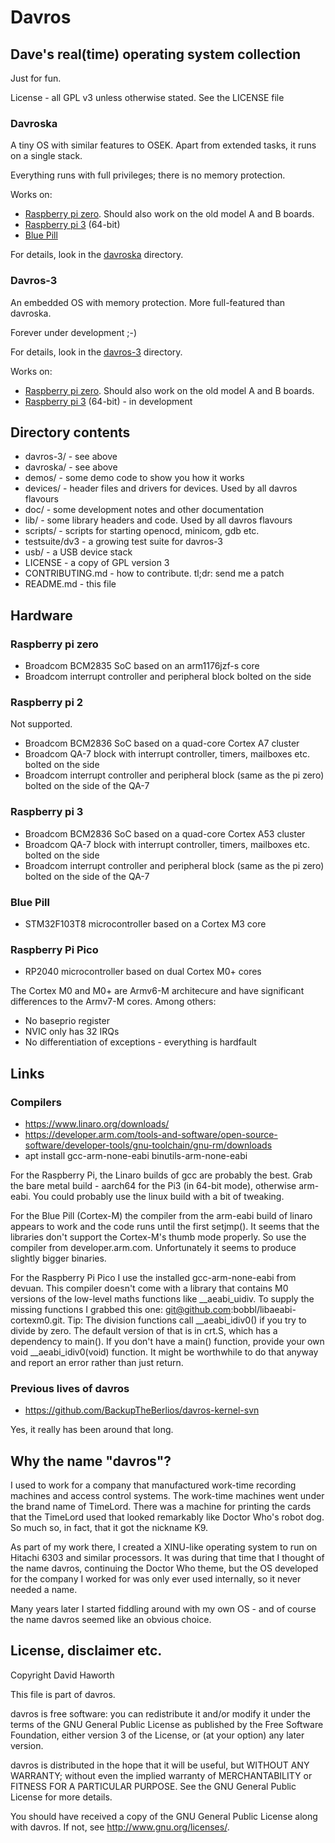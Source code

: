 # Davros

## Dave's real(time) operating system collection

Just for fun.

License - all GPL v3 unless otherwise stated.  See the LICENSE file

### Davroska

A tiny OS with similar features to OSEK. Apart from extended tasks, it runs on a single stack.

Everything runs with full privileges; there is no memory protection.

Works on:
* [Raspberry pi zero](#raspberry-pi-zero). Should also work on the old model A and B boards.
* [Raspberry pi 3](#raspberry-pi-3) (64-bit)
* [Blue Pill](#blue-pIll)

For details, look in the [davroska](davroska/) directory.

### Davros-3

An embedded OS with memory protection. More full-featured than davroska.

Forever under development ;-)

For details, look in the [davros-3](davros-3/) directory.

Works on:
* [Raspberry pi zero](#raspberry-pi-zero). Should also work on the old model A and B boards.
* [Raspberry pi 3](#raspberry-pi-3) (64-bit) - in development

## Directory contents

* davros-3/ - see above
* davroska/ - see above
* demos/ - some demo code to show you how it works
* devices/ - header files and drivers for devices. Used by all davros flavours
* doc/ - some development notes and other documentation
* lib/ - some library headers and code. Used by all davros flavours
* scripts/ - scripts for starting openocd, minicom, gdb etc.
* testsuite/dv3 - a growing test suite for davros-3
* usb/ - a USB device stack
* LICENSE - a copy of GPL version 3
* CONTRIBUTING.md - how to contribute. tl;dr: send me a patch
* README.md - this file

## Hardware

### Raspberry pi zero

* Broadcom BCM2835 SoC based on an arm1176jzf-s core
* Broadcom interrupt controller and peripheral block bolted on the side

### Raspberry pi 2

Not supported.

* Broadcom BCM2836 SoC based on a quad-core Cortex A7 cluster
* Broadcom QA-7 block with interrupt controller, timers, mailboxes etc. bolted on the side
* Broadcom interrupt controller and peripheral block (same as the pi zero) bolted on the side of the QA-7

### Raspberry pi 3

* Broadcom BCM2836 SoC based on a quad-core Cortex A53 cluster
* Broadcom QA-7 block with interrupt controller, timers, mailboxes etc. bolted on the side
* Broadcom interrupt controller and peripheral block (same as the pi zero) bolted on the side of the QA-7

### Blue Pill

* STM32F103T8 microcontroller based on a Cortex M3 core

### Raspberry Pi Pico

* RP2040 microcontroller based on dual Cortex M0+ cores

The Cortex M0 and M0+ are Armv6-M architecure and have significant differences to the Armv7-M cores.
Among others:
* No baseprio register
* NVIC only has 32 IRQs
* No differentiation of exceptions - everything is hardfault

## Links

### Compilers

* <https://www.linaro.org/downloads/>
* <https://developer.arm.com/tools-and-software/open-source-software/developer-tools/gnu-toolchain/gnu-rm/downloads>
* apt install gcc-arm-none-eabi binutils-arm-none-eabi

For the Raspberry Pi, the Linaro builds of gcc are probably the best. Grab the bare metal build - aarch64
for the Pi3 (in 64-bit mode), otherwise arm-eabi. You could probably use the linux build with a bit of tweaking.

For the Blue Pill (Cortex-M) the compiler from the arm-eabi build of linaro appears to work and the code
runs until the first setjmp(). It seems that the libraries don't support the Cortex-M's thumb mode properly. So
use the compiler from developer.arm.com. Unfortunately it seems to produce slightly bigger binaries.

For the Raspberry Pi Pico I use the installed gcc-arm-none-eabi from devuan. This compiler doesn't come with
a library that contains M0 versions of the low-level maths functions like __aeabi_uidiv. To supply the missing
functions I grabbed this one: git@github.com:bobbl/libaeabi-cortexm0.git. Tip: The division functions call
__aeabi_idiv0() if you try to divide by zero. The default version of that is in crt.S, which has a dependency
to main(). If you don't have a main() function, provide your own void __aeabi_idiv0(void) function. It might
be worthwhile to do that anyway and report an error rather than just return.

### Previous lives of davros

* <https://github.com/BackupTheBerlios/davros-kernel-svn>

Yes, it really has been around that long.

## Why the name "davros"?

I used to work for a company that manufactured work-time recording machines and access control systems.
The work-time machines went under the brand name of TimeLord. There was a machine for printing
the cards that the TimeLord used that looked remarkably like Doctor Who's robot dog. So much so,
in fact, that it got the nickname K9.

As part of my work there, I created a XINU-like operating system to run on Hitachi 6303 and similar processors.
It was during that time that I thought of the name davros, continuing the Doctor Who theme, but the OS
developed for the company I worked for was only ever used internally, so it never needed a name.

Many years later I started fiddling around with my own OS - and of course the name davros seemed like an
obvious choice.

## License, disclaimer etc.

Copyright David Haworth

This file is part of davros.

davros is free software: you can redistribute it and/or modify
it under the terms of the GNU General Public License as published by
the Free Software Foundation, either version 3 of the License, or
(at your option) any later version.

davros is distributed in the hope that it will be useful,
but WITHOUT ANY WARRANTY; without even the implied warranty of
MERCHANTABILITY or FITNESS FOR A PARTICULAR PURPOSE.  See the
GNU General Public License for more details.

You should have received a copy of the GNU General Public License
along with davros.  If not, see <http://www.gnu.org/licenses/>.
